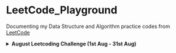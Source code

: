 # LeetCode_Playground

Documenting my Data Structure and Algorithm practice codes from [LeetCode](https://leetcode.com/explore/)

<details>
<summary> <b>August Leetcoding Challenge (1st Aug - 31st Aug)<b> </summary>

   [Day 1 : Detect Captial](https://github.com/Veerangana-Dash/LeetCode_Playground/tree/master/August%20Leetcoding%20Challenge/Detect%20Capital) <br>
   [Day 2 : Design Hashset](https://github.com/Veerangana-Dash/LeetCode_Playground/tree/master/August%20Leetcoding%20Challenge/Design%20Hashset) <br>
   [Day 3 : Valid Palindrome](https://github.com/Veerangana-Dash/LeetCode_Playground/tree/master/August%20Leetcoding%20Challenge/Valid%20Palindrome) <br>
   [Day 4 : Power of 4](https://github.com/Veerangana-Dash/LeetCode_Playground/tree/master/August%20Leetcoding%20Challenge/Power%20of%204) <br>
   [Day 5 : Add-Search Words](https://github.com/Veerangana-Dash/LeetCode_Playground/tree/master/August%20Leetcoding%20Challenge/Add-Search%20Word) <br>
   [Day 6 : Find Duplicates in Array](https://github.com/Veerangana-Dash/LeetCode_Playground/tree/master/August%20Leetcoding%20Challenge/Find%20Duplicates) <br>
   [Day 7 : Vertical Traversal of Binary Tree](https://github.com/Veerangana-Dash/LeetCode_Playground/tree/master/August%20Leetcoding%20Challenge/Vertical%20Traversal) <br>
   [Day 8 : Path Sum III](https://github.com/Veerangana-Dash/LeetCode_Playground/tree/master/August%20Leetcoding%20Challenge/Path%20Sum%20III) <br>
   
<br>
</details>
